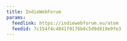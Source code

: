```yaml
---
title: IndieWebForum
params:
  feedlink: https://indiewebforum.eu/atom
  feedid: 7c154f4c4841f0176b8c5d9d819e9fe3
---
```

